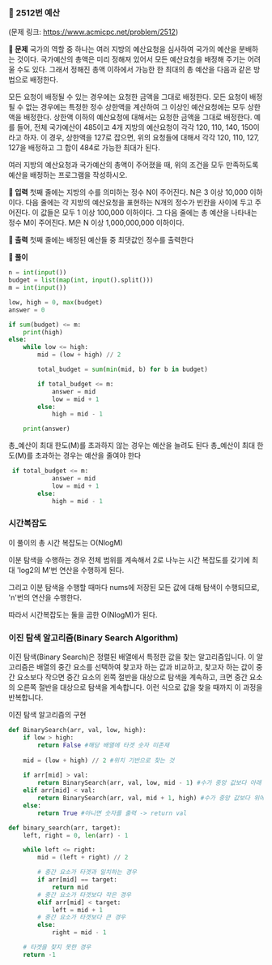 ### 🧷 2512번 예산
(문제 링크: https://www.acmicpc.net/problem/2512)


**🌸 문제**
국가의 역할 중 하나는 여러 지방의 예산요청을 심사하여 국가의 예산을 분배하는 것이다. 국가예산의 총액은 미리 정해져 있어서 모든 예산요청을 배정해 주기는 어려울 수도 있다. 그래서 정해진 총액 이하에서 가능한 한 최대의 총 예산을 다음과 같은 방법으로 배정한다.

모든 요청이 배정될 수 있는 경우에는 요청한 금액을 그대로 배정한다.
모든 요청이 배정될 수 없는 경우에는 특정한 정수 상한액을 계산하여 그 이상인 예산요청에는 모두 상한액을 배정한다. 상한액 이하의 예산요청에 대해서는 요청한 금액을 그대로 배정한다. 
예를 들어, 전체 국가예산이 485이고 4개 지방의 예산요청이 각각 120, 110, 140, 150이라고 하자. 이 경우, 상한액을 127로 잡으면, 위의 요청들에 대해서 각각 120, 110, 127, 127을 배정하고 그 합이 484로 가능한 최대가 된다. 

여러 지방의 예산요청과 국가예산의 총액이 주어졌을 때, 위의 조건을 모두 만족하도록 예산을 배정하는 프로그램을 작성하시오.

**🌸 입력**
첫째 줄에는 지방의 수를 의미하는 정수 N이 주어진다. N은 3 이상 10,000 이하이다. 다음 줄에는 각 지방의 예산요청을 표현하는 N개의 정수가 빈칸을 사이에 두고 주어진다. 이 값들은 모두 1 이상 100,000 이하이다. 그 다음 줄에는 총 예산을 나타내는 정수 M이 주어진다. M은 N 이상 1,000,000,000 이하이다. 

**🌸 출력**
첫째 줄에는 배정된 예산들 중 최댓값인 정수를 출력한다

**🌸 풀이**
```python
n = int(input())
budget = list(map(int, input().split()))
m = int(input())

low, high = 0, max(budget)
answer = 0

if sum(budget) <= m:
    print(high)
else:
    while low <= high:
        mid = (low + high) // 2

        total_budget = sum(min(mid, b) for b in budget)

        if total_budget <= m:
            answer = mid
            low = mid + 1
        else:
            high = mid - 1

    print(answer)
```

총_예산이 최대 한도(M)를 초과하지 않는 경우는 예산을 늘려도 된다
총_예산이 최대 한도(M)를 초과하는 경우는 예산을 줄여야 한다

```python
 if total_budget <= m:
            answer = mid
            low = mid + 1
        else:
            high = mid - 1
```

### 시간복잡도

이 풀이의 총 시간 복잡도는 O(NlogM)

이분 탐색을 수행하는 경우 전체 범위를 계속해서 2로 나누는 시간 복잡도를 갖기에 최대 'log2의 M'번 연산을 수행하게 된다. 

그리고 이분 탐색을 수행할 때마다 nums에 저장된 모든 값에 대해 탐색이 수행되므로, 'n'번의 연산을 수행한다. 

따라서 시간복잡도는 둘을 곱한 O(NlogM)가 된다.

### 이진 탐색 알고리즘(Binary Search Algorithm) 

이진 탐색(Binary Search)은 정렬된 배열에서 특정한 값을 찾는 알고리즘입니다. 이 알고리즘은 배열의 중간 요소를 선택하여 찾고자 하는 값과 비교하고, 찾고자 하는 값이 중간 요소보다 작으면 중간 요소의 왼쪽 절반을 대상으로 탐색을 계속하고, 크면 중간 요소의 오른쪽 절반을 대상으로 탐색을 계속합니다. 이런 식으로 값을 찾을 때까지 이 과정을 반복합니다.

이진 탐색 알고리즘의 구현
```python
def BinarySearch(arr, val, low, high):
    if low > high:
        return False #해당 배열에 타겟 숫자 미존재
    
    mid = (low + high) // 2 #위치 기반으로 찾는 것
    
    if arr[mid] > val:
        return BinarySearch(arr, val, low, mid - 1) #수가 중앙 값보다 아래 있는 경우
    elif arr[mid] < val:
        return BinarySearch(arr, val, mid + 1, high) #수가 중앙 값보다 위에 있는 경우
    else:
        return True #아니면 숫자를 출력 -> return val        
```

```python
def binary_search(arr, target):
    left, right = 0, len(arr) - 1

    while left <= right:
        mid = (left + right) // 2

        # 중간 요소가 타겟과 일치하는 경우
        if arr[mid] == target:
            return mid
        # 중간 요소가 타겟보다 작은 경우
        elif arr[mid] < target:
            left = mid + 1
        # 중간 요소가 타겟보다 큰 경우
        else:
            right = mid - 1

    # 타겟을 찾지 못한 경우
    return -1
```

